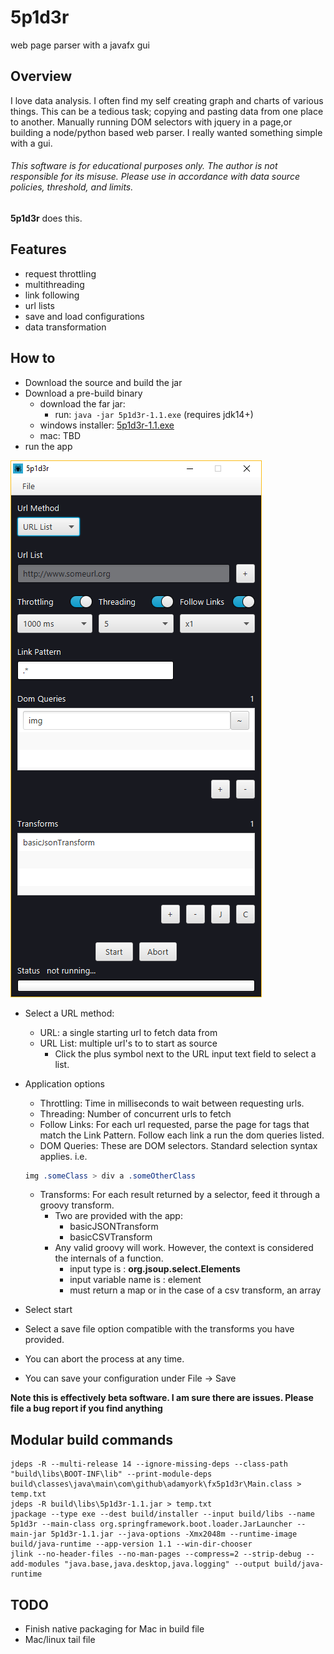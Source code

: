 # 5p1d3r
web page parser with a javafx gui

## Overview

I love data analysis. I often find my self creating graph and charts of various things. This can be a tedious task; copying and pasting data from one place to another. Manually running DOM selectors with jquery in a page,or building a node/python based web parser. I really wanted something simple with a gui.

###### *This software is for educational purposes only. The author is not responsible for its misuse. Please use in accordance with data source policies, threshold, and limits.*


**5p1d3r** does this.

## Features

- request throttling
- multithreading
- link following
- url lists
- save and load configurations
- data transformation

## How to

- Download the source and build the jar
- Download a pre-build binary
    - download the far jar:
        - run: ```java -jar 5p1d3r-1.1.exe``` (requires jdk14+)
    - windows installer: [5p1d3r-1.1.exe](https://github.com/adamyork/5p1d3r/releases/download/1.1/5p1d3r-1.1.exe) 
    - mac: TBD
- run the app

![application preview](/app.png?raw=true "Application Preview")

- Select a URL method:
    - URL: a single starting url to fetch data from
    - URL List: multiple url's to to start as source
        - Click the plus symbol next to the URL input text field to select a list.

- Application options
    - Throttling: Time in milliseconds to wait between requesting urls.
    - Threading: Number of concurrent urls to fetch 
    - Follow Links: For each url requested, parse the page for <a> tags that match the Link Pattern. Follow each link a run the dom queries listed.
    - DOM Queries: These are DOM selectors. Standard selection syntax applies. i.e. 
    ````css
    img .someClass > div a .someOtherClass
    ````
    - Transforms: For each result returned by a selector, feed it through a groovy transform. 
        - Two are provided with the app: 
            - basicJSONTransform
            - basicCSVTransform
        - Any valid groovy will work. However, the context is considered the internals of a function.
            - input type is : **org.jsoup.select.Elements**
            - input variable name is : element
            - must return a map or in the case of a csv transform, an array
            
- Select start
- Select a save file option compatible with the transforms you have provided.
- You can abort the process at any time.
- You can save your configuration under File -> Save


**Note this is effectively beta software. I am sure there are issues. Please file a bug report if you find anything**

## Modular build commands
```
jdeps -R --multi-release 14 --ignore-missing-deps --class-path "build\libs\BOOT-INF\lib" --print-module-deps build\classes\java\main\com\github\adamyork\fx5p1d3r\Main.class > temp.txt
jdeps -R build\libs\5p1d3r-1.1.jar > temp.txt
jpackage --type exe --dest build/installer --input build/libs --name 5p1d3r --main-class org.springframework.boot.loader.JarLauncher --main-jar 5p1d3r-1.1.jar --java-options -Xmx2048m --runtime-image build/java-runtime --app-version 1.1 --win-dir-chooser
jlink --no-header-files --no-man-pages --compress=2 --strip-debug --add-modules "java.base,java.desktop,java.logging" --output build/java-runtime
```

## TODO
- Finish native packaging for Mac in build file
- Mac/linux tail file